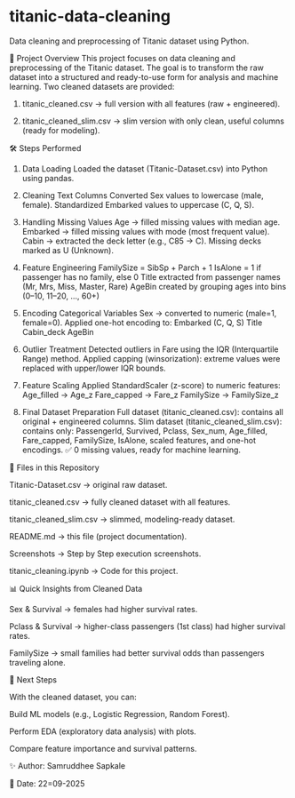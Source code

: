 # titanic-data-cleaning
Data cleaning and preprocessing of Titanic dataset using Python.

📌 Project Overview
This project focuses on data cleaning and preprocessing of the Titanic dataset. The goal is to transform the raw dataset into a structured and ready-to-use form for analysis and machine learning.
Two cleaned datasets are provided:

1) titanic_cleaned.csv → full version with all features (raw + engineered).

2) titanic_cleaned_slim.csv → slim version with only clean, useful columns (ready for modeling).

🛠️ Steps Performed

1. Data Loading
Loaded the dataset (Titanic-Dataset.csv) into Python using pandas.

2. Cleaning Text Columns
Converted Sex values to lowercase (male, female).
Standardized Embarked values to uppercase (C, Q, S).

3. Handling Missing Values
Age → filled missing values with median age.
Embarked → filled missing values with mode (most frequent value).
Cabin → extracted the deck letter (e.g., C85 → C). Missing decks marked as U (Unknown).

4. Feature Engineering
FamilySize = SibSp + Parch + 1
IsAlone = 1 if passenger has no family, else 0
Title extracted from passenger names (Mr, Mrs, Miss, Master, Rare)
AgeBin created by grouping ages into bins (0–10, 11–20, ..., 60+)

5. Encoding Categorical Variables
Sex → converted to numeric (male=1, female=0).
Applied one-hot encoding to:
Embarked (C, Q, S)
Title
Cabin_deck
AgeBin

6. Outlier Treatment
Detected outliers in Fare using the IQR (Interquartile Range) method.
Applied capping (winsorization): extreme values were replaced with upper/lower IQR bounds.

7. Feature Scaling
Applied StandardScaler (z-score) to numeric features:
Age_filled → Age_z
Fare_capped → Fare_z
FamilySize → FamilySize_z

8. Final Dataset Preparation
Full dataset (titanic_cleaned.csv): contains all original + engineered columns.
Slim dataset (titanic_cleaned_slim.csv): contains only:
PassengerId, Survived, Pclass, Sex_num, Age_filled, Fare_capped, FamilySize, IsAlone, scaled features, and one-hot encodings.
✅ 0 missing values, ready for machine learning.

📂 Files in this Repository

  Titanic-Dataset.csv → original raw dataset.
   
  titanic_cleaned.csv → fully cleaned dataset with all features.
  
  titanic_cleaned_slim.csv → slimmed, modeling-ready dataset.
 
  README.md → this file (project documentation).

  Screenshots → Step by Step execution screenshots.

  titanic_cleaning.ipynb → Code for this project.

📊 Quick Insights from Cleaned Data

Sex & Survival → females had higher survival rates.

Pclass & Survival → higher-class passengers (1st class) had higher survival rates.

FamilySize → small families had better survival odds than passengers traveling alone.

🚀 Next Steps

With the cleaned dataset, you can:

Build ML models (e.g., Logistic Regression, Random Forest).

Perform EDA (exploratory data analysis) with plots.

Compare feature importance and survival patterns.

✨ Author: Samruddhee Sapkale

📅 Date: 22=09-2025


